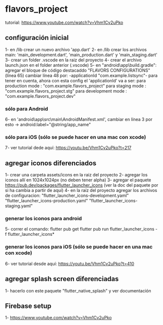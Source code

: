# flavors_project
tutorial: https://www.youtube.com/watch?v=Vhm1Cv2uPko

## configuración inicial
1- en /lib crear un nuevo archivo 'app.dart'
2- en /lib crear los archivos main: 'main_development.dart', 'main_production.dart' y 'main_staging.dart'
3- crear un folder .vscode en la raiz del proyecto
4- crear el archivo launch.json en el folder anterior (.vscode)
5- en "android\app\build.gradle":
    agregar el bloque de código destacaddo "FLAVORS CONFIGURATIONS" (línea 65)
    cambiar línea 48 por: -applicationId "com.example.listsync"-
        para tener en cuenta, ahora con esta config el 'applicationId' va a ser:
            para production mode  : "com.example.flavors_project"
            para staging mode     : "com.example.flavors_project.stg"
            para development mode : "com.example.flavors_project.dev"

### sólo para Android
6- en 'android\app\src\main\AndroidManifest.xml', cambiar en línea 3 por esto -> android:label="@string/app_name"

### sólo para iOS (sólo se puede hacer en una mac con xcode)
7- ver tutorial dede aquí: https://youtu.be/Vhm1Cv2uPko?t=217

## agregar iconos diferenciados
1- crear una carpeta assets/icons en la raiz del proyecto
2- agregar los iconos allí en 1024x1024px (no deben tener alpha)
3- agregar el paquete https://pub.dev/packages/flutter_launcher_icons
(ver la doc del paquete por si ha cambia a partir de aquí)
4- en la raíz del proyecto agregar los archivos de configuracion:
    "flutter_launcher_icons-development.yaml"
    "flutter_launcher_icons-production.yaml"
    "flutter_launcher_icons-staging.yaml"
### generar los iconos para android
5- correr el comando:
    flutter pub get
    flutter pub run flutter_launcher_icons -f flutter_launcher_icons*
### generar los iconos para iOS (sólo se puede hacer en una mac con xcode)
6- ver tutorial desde aquí: https://youtu.be/Vhm1Cv2uPko?t=410

## agregar splash screen diferenciadas
1- hacerlo con este paquete "flutter_native_splash" y ver documentación

## Firebase setup
1- https://www.youtube.com/watch?v=Vhm1Cv2uPko